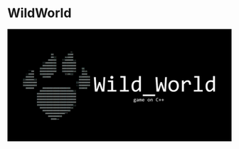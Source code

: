# WildWorld
![alt-текст](https://github.com/Jourloy/Wild_World/blob/master/WildWorld.png "Логотип")
